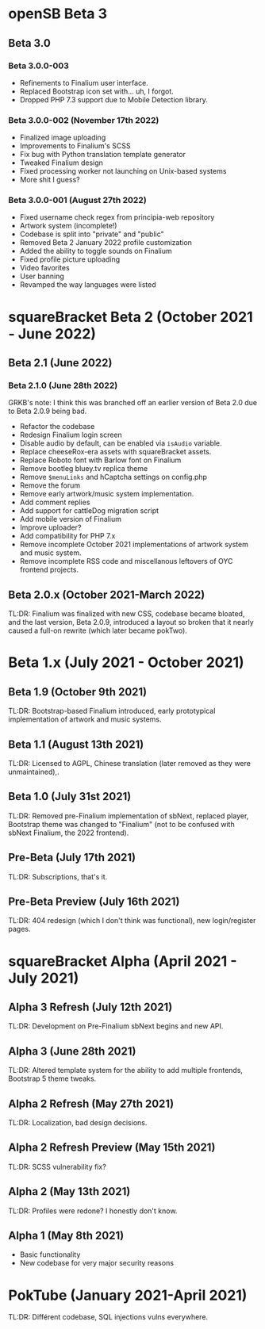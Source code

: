# openSB Beta 3
## Beta 3.0
### Beta 3.0.0-003
* Refinements to Finalium user interface.
* Replaced Bootstrap icon set with... uh, I forgot.
* Dropped PHP 7.3 support due to Mobile Detection library.
### Beta 3.0.0-002 (November 17th 2022)
* Finalized image uploading
* Improvements to Finalium's SCSS
* Fix bug with Python translation template generator
* Tweaked Finalium design
* Fixed processing worker not launching on Unix-based systems
* More shit I guess?
### Beta 3.0.0-001 (August 27th 2022)
* Fixed username check regex from principia-web repository
* Artwork system (incomplete!)
* Codebase is split into "private" and "public"
* Removed Beta 2 January 2022 profile customization
* Added the ability to toggle sounds on Finalium
* Fixed profile picture uploading 
* Video favorites
* User banning
* Revamped the way languages were listed
# squareBracket Beta 2 (October 2021 - June 2022)
## Beta 2.1 (June 2022)
### Beta 2.1.0 (June 28th 2022)
GRKB's note: I think this was branched off an earlier version of Beta 2.0 due to Beta 2.0.9 being bad.
* Refactor the codebase
* Redesign Finalium login screen
* Disable audio by default, can be enabled via ``isAudio`` variable.
* Replace cheeseRox-era assets with squareBracket assets.
* Replace Roboto font with Barlow font on Finalium
* Remove bootleg bluey.tv replica theme
* Remove ``$menuLinks`` and hCaptcha settings on config.php
* Remove the forum
* Remove early artwork/music system implementation.
* Add comment replies
* Add support for cattleDog migration script
* Add mobile version of Finalium
* Improve uploader?
* Add compatibility for PHP 7.x
* Remove incomplete October 2021 implementations of artwork system and music system.
* Remove incomplete RSS code and miscellanous leftovers of OYC frontend projects.
## Beta 2.0.x (October 2021-March 2022)
TL:DR: Finalium was finalized with new CSS, codebase became bloated, and the last version, Beta 2.0.9, introduced a layout so broken that it nearly caused a full-on rewrite (which later became pokTwo).
# Beta 1.x (July 2021 - October 2021)
## Beta 1.9 (October 9th 2021)
TL:DR: Bootstrap-based Finalium introduced, early prototypical implementation of artwork and music systems.
## Beta 1.1 (August 13th 2021)
TL:DR: Licensed to AGPL, Chinese translation (later removed as they were unmaintained),.
## Beta 1.0 (July 31st 2021)
TL:DR: Removed pre-Finalium implementation of sbNext, replaced player, Bootstrap theme was changed to "Finalium" (not to be confused with sbNext Finalium, the 2022 frontend).
## Pre-Beta (July 17th 2021)
TL:DR: Subscriptions, that's it.
## Pre-Beta Preview (July 16th 2021)
TL:DR: 404 redesign (which I don't think was functional), new login/register pages.
# squareBracket Alpha (April 2021 - July 2021)
## Alpha 3 Refresh (July 12th 2021)
TL:DR: Development on Pre-Finalium sbNext begins and new API.
## Alpha 3 (June 28th 2021)
TL:DR: Altered template system for the ability to add multiple frontends, Bootstrap 5 theme tweaks.
## Alpha 2 Refresh (May 27th 2021)
TL:DR: Localization, bad design decisions.
## Alpha 2 Refresh Preview (May 15th 2021)
TL:DR: SCSS vulnerability fix?
## Alpha 2 (May 13th 2021)
TL:DR: Profiles were redone? I honestly don't know.
## Alpha 1 (May 8th 2021)
* Basic functionality
* New codebase for very major security reasons
# PokTube (January 2021-April 2021)
TL:DR: Différent codebase, SQL injections vulns everywhere.

